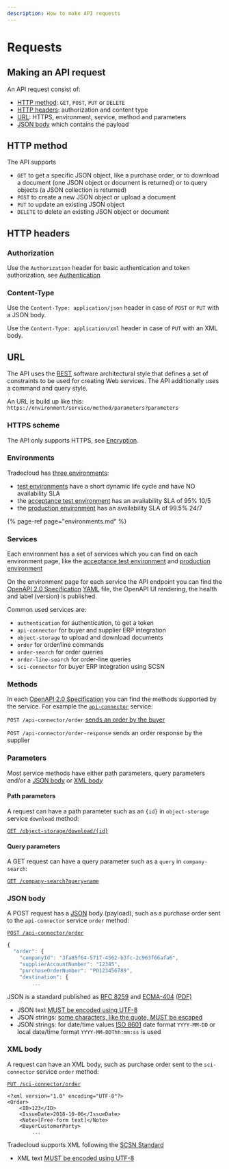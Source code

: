 ```yaml
---
description: How to make API requests
---
```


# Requests

## Making an API request

An API request consist of:

* [HTTP method](requests.md#HTTP-method): `GET`, `POST`, `PUT` or `DELETE`
* [HTTP headers](requests.md#HTTP-headers): authorization and content type
* [URL](requests.md#URL): HTTPS, environment, service, method and parameters
* [JSON body](requests.md#json-body) which contains the payload

## HTTP method

The API supports

* `GET` to get a specific JSON object, like a purchase order, or to download a document \(one JSON object or document is returned\) or to query objects \(a JSON collection is returned\)
* `POST` to create a new JSON object or upload a document
* `PUT` to update an existing JSON object
* `DELETE` to delete an existing JSON object or document

## HTTP headers

### Authorization

Use the `Authorization` header for basic authentication and token authorization, see [Authentication](../security/authentication.md)

### Content-Type

Use the `Content-Type: application/json` header in case of `POST` or `PUT` with a JSON body.

Use the `Content-Type: application/xml` header in case of `PUT` with an XML body.

## URL

The API uses the [REST](https://en.wikipedia.org/wiki/Representational_state_transfer) software architectural style that defines a set of constraints to be used for creating Web services. The API additionally uses a command and query style.

An URL is build up like this: `https://environment/service/method/parameters?parameters`

### HTTPS scheme

The API only supports HTTPS, see [Encryption](../security/encryption.md).

### Environments

Tradecloud has [three environments](environments.md):

* [test environments](https://api.test.tradecloud1.com) have a short dynamic life cycle and have NO availability SLA
* the [acceptance test environment](https://api.accp.tradecloud1.com) has an availability SLA of 95% 10/5
* the [production environment](https://api.tradecloud1.com/) has an availability SLA of 99.5% 24/7

{% page-ref page="environments.md" %}

### Services

Each environment has a set of services which you can find on each environment page, like the [acceptance test environment](https://api.accp.tradecloud1.com) and [production environment](https://api.tradecloud1.com/)

On the environment page for each service the API endpoint you can find the [OpenAPI 2.0 Specification](https://swagger.io/specification/v2/) [YAML](https://yaml.org/spec/1.2/spec.html) file, the OpenAPI UI rendering, the health and label \(version\) is published.

Common used services are:

* `authentication` for authentication, to get a token
* `api-connector` for buyer and supplier ERP integration
* `object-storage` to upload and download documents
* `order` for order/line commands
* `order-search` for order queries
* `order-line-search` for order-line queries
* `sci-connector` for buyer ERP integration using SCSN

### Methods

In each [OpenAPI 2.0 Specification](https://swagger.io/specification/v2/) you can find the methods supported by the service. For example the [`api-connector`](https://swagger-ui.accp.tradecloud1.com/?url=https://api.accp.tradecloud1.com/v2/api-connector/specs.yaml) service:

`POST /api-connector/order` [sends an order by the buyer](../buyer/issue/)

`POST /api-connector/order-response` sends an order response by the supplier

### Parameters

Most service methods have either path parameters, query parameters and/or a [JSON body](requests.md#JSON-body) or [XML body](requests.md#XML-body)

#### Path parameters

A request can have a path parameter such as an `{id}` in `object-storage` service `download` method:

[`GET /object-storage/download/{id}`](https://swagger-ui.accp.tradecloud1.com/?url=https://api.accp.tradecloud1.com/v2/object-storage/specs.yaml#/object-storage/download)

#### Query parameters

A GET request can have a query parameter such as a `query` in `company-search`:

[`GET /company-search?query=name`](https://swagger-ui.accp.tradecloud1.com/?url=https://api.accp.tradecloud1.com/v2/company-search/specs.yaml#/company-search/CompanySearchRoute)

### JSON body

A POST request has a [JSON](requests.md#json) body \(payload\), such as a purchase order sent to the `api-connector` service `order` method:

[`POST /api-connector/order`](https://swagger-ui.accp.tradecloud1.com/?url=https://api.accp.tradecloud1.com/v2/api-connector/specs.yaml#/buyer-endpoints/sendOrderByBuyerRoute)

```javascript
{
  "order": {
    "companyId": "3fa85f64-5717-4562-b3fc-2c963f66afa6",
    "supplierAccountNumber": "12345",
    "purchaseOrderNumber": "PO123456789",
    "destination": {
        ...
```

JSON is a standard published as [RFC 8259](https://tools.ietf.org/html/rfc8259) and [ECMA-404](https://www.ecma-international.org/publications/standards/Ecma-404.htm) [\(PDF\)](https://www.ecma-international.org/publications/files/ECMA-ST/ECMA-404.pdf)

* JSON text [MUST be encoded using UTF-8](https://tools.ietf.org/html/rfc8259#section-8.1)
* JSON strings: [some characters, like the quote, MUST be escaped](https://tools.ietf.org/html/rfc8259#section-7)
* JSON strings: for date/time values [ISO 8601](https://en.wikipedia.org/wiki/ISO_8601) date format `YYYY-MM-DD` or local date/time format `YYYY-MM-DDThh:mm:ss` is used

### XML body

A request can have an XML body, such as purchase order sent to the `sci-connector` service `order` method:

[`PUT /sci-connector/order`](https://swagger-ui.accp.tradecloud1.com/?url=https://api.accp.tradecloud1.com/v2/sci-connector/specs.yaml#/sci-connector/sendOrderByBuyerRoute)

```markup
<?xml version="1.0" encoding="UTF-8"?>
<Order>
    <ID>123</ID>
    <IssueDate>2018-10-06</IssueDate>
    <Note>[Free-form text]</Note>
    <BuyerCustomerParty>
        ...
```

Tradecloud supports XML following the [SCSN Standard](https://smartconnected.semantic-treehouse.nl/#/Standards)

* XML text [MUST be encoded using UTF-8](https://tools.ietf.org/html/rfc8259#section-8.1)

